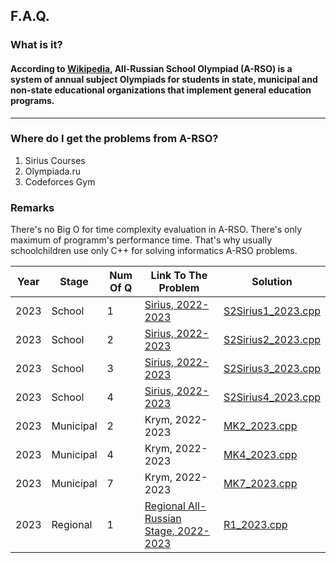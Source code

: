 ## F.A.Q.
### What is it?

#### According to [Wikipedia](https://ru.wikipedia.org/wiki/%D0%92%D1%81%D0%B5%D1%80%D0%BE%D1%81%D1%81%D0%B8%D0%B9%D1%81%D0%BA%D0%B0%D1%8F_%D0%BE%D0%BB%D0%B8%D0%BC%D0%BF%D0%B8%D0%B0%D0%B4%D0%B0_%D1%88%D0%BA%D0%BE%D0%BB%D1%8C%D0%BD%D0%B8%D0%BA%D0%BE%D0%B2), All-Russian School Olympiad (A-RSO) is a system of annual subject Olympiads for students in state, municipal and non-state educational organizations that implement general education programs.
---

### Where do I get the problems from A-RSO?
1. Sirius Courses
2. Olympiada.ru
3. Codeforces Gym

### Remarks
There's no Big O for time complexity evaluation in A-RSO. There's only maximum of programm's performance time. That's why usually schoolchildren use only C++ for solving informatics A-RSO problems.

Year|Stage|Num Of Q|Link To The Problem|Solution|
-|-|-|-|-|
2023|School|1|[Sirius, 2022-2023](https://uts.sirius.online/#/contest/3166)|[S2Sirius1_2023.cpp](https://github.com/myvsky/competitive-programming/blob/master/A-RSO/S2Sirius1_2023.cpp)|
2023|School|2|[Sirius, 2022-2023](https://uts.sirius.online/#/contest/3166)|[S2Sirius2_2023.cpp](https://github.com/myvsky/competitive-programming/blob/master/A-RSO/S2Sirius2_2023.cpp)|
2023|School|3|[Sirius, 2022-2023](https://uts.sirius.online/#/contest/3166)|[S2Sirius3_2023.cpp](https://github.com/myvsky/competitive-programming/blob/master/A-RSO/S2Sirius3_2023.cpp)|
2023|School|4|[Sirius, 2022-2023](https://uts.sirius.online/#/contest/3166)|[S2Sirius4_2023.cpp](https://github.com/myvsky/competitive-programming/blob/master/A-RSO/S2Sirius4_2023.cpp)|
2023|Municipal|2|Krym, 2022-2023|[MK2_2023.cpp](https://github.com/myvsky/competitive-programming/blob/master/A-RSO/MK2_2023.cpp)
2023|Municipal|4|Krym, 2022-2023|[MK4_2023.cpp](https://github.com/myvsky/competitive-programming/blob/master/A-RSO/MK4_2023.cpp)
2023|Municipal|7|Krym, 2022-2023|[MK7_2023.cpp](https://github.com/myvsky/competitive-programming/blob/master/A-RSO/MK7_2023.cpp)
2023|Regional|1|[Regional All-Russian Stage, 2022-2023](https://codeforces.com/gym/104155/problem/1)|[R1_2023.cpp](https://github.com/myvsky/competitive-programming/blob/master/A-RSO/R1_2023.cpp)